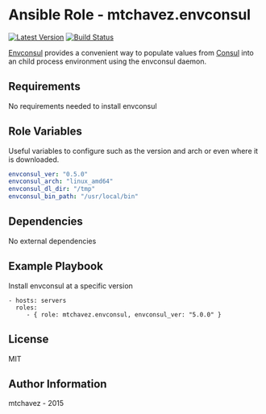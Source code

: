 Ansible Role - mtchavez.envconsul
=========
[![Latest Version](http://img.shields.io/github/release/mtchavez/ansible-envconsul.svg?style=flat-square)](https://github.com/mtchavez/ansible-envconsul/releases)
[![Build Status](https://travis-ci.org/mtchavez/ansible-envconsul.svg?branch=master)](https://travis-ci.org/mtchavez/ansible-envconsul)

[Envconsul](https://github.com/hashicorp/envconsul) provides a convenient way to populate values from [Consul](https://github.com/hashicorp/consul) into an child process environment using the envconsul daemon.

Requirements
------------

No requirements needed to install envconsul

Role Variables
--------------

Useful variables to configure such as the version and arch or even where it is downloaded.

```yaml
envconsul_ver: "0.5.0"
envconsul_arch: "linux_amd64"
envconsul_dl_dir: "/tmp"
envconsul_bin_path: "/usr/local/bin"
```

Dependencies
------------

No external dependencies

Example Playbook
----------------

Install envconsul at a specific version

    - hosts: servers
      roles:
         - { role: mtchavez.envconsul, envconsul_ver: "5.0.0" }

License
-------

MIT

Author Information
------------------

mtchavez - 2015
